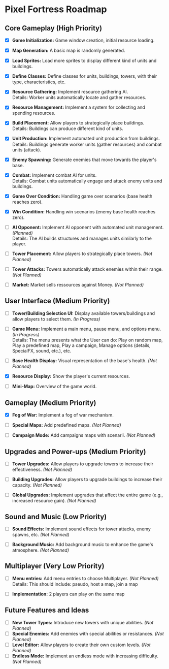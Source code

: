 # Pixel Fortress Roadmap

## Core Gameplay (High Priority)

- [x] **Game Initialization:** Game window creation, initial resource loading.
- [x] **Map Generation:** A basic map is randomly generated.
- [x] **Load Sprites:** Load more sprites to display different kind of units and buildings.
- [x] **Define Classes:** Define classes for units, buildings, towers, with their type, characteristics, etc.
- [x] **Resource Gathering:** Implement resource gathering AI.  
Details: Worker units automatically locate and gather resources.
- [x] **Resource Management:** Implement a system for collecting and spending resources.
- [x] **Build Placement:** Allow players to strategically place buildings.  
Details: Buildings can produce different kind of units.
- [x] **Unit Production:** Implement automated unit production from buildings.  
Details: Buildings generate worker units (gather resources) and combat units (attack).
- [x] **Enemy Spawning:** Generate enemies that move towards the player's base.
- [x] **Combat:** Implement combat AI for units.  
Details: Combat units automatically engage and attack enemy units and buildings.
- [x] **Game Over Condition:** Handling game over scenarios (base health reaches zero).
- [x] **Win Condition:** Handling win scenarios (enemy base health reaches zero).
- [ ] **AI Opponent:** Implement AI opponent with automated unit management. *(Planned)*  
Details: The AI builds structures and manages units similarly to the player.
- [ ] **Tower Placement:** Allow players to strategically place towers. *(Not Planned)*
- [ ] **Tower Attacks:** Towers automatically attack enemies within their range. *(Not Planned)*
- [ ] **Market:** Market sells ressources against Money. *(Not Planned)*


## User Interface (Medium Priority)

- [ ] **Tower/Building Selection UI:** Display available towers/buildings and allow players to select them. *(In Progress)*
- [ ] **Game Menu:** Implement a main menu, pause menu, and options menu. *(In Progress)*  
Details: The menu presents what the User can do: Play on random map, Play a predefined map, Play a campaign, Manage options (details, SpecialFX, sound, etc.), etc.
- [ ] **Base Health Display:** Visual representation of the base's health. *(Not Planned)*
- [x] **Resource Display:** Show the player's current resources.
- [ ] **Mini-Map:** Overview of the game world.


## Gameplay (Medium Priority)

- [x] **Fog of War:** Implement a fog of war mechanism.
- [ ] **Special Maps:** Add predefined maps. *(Not Planned)*
- [ ] **Campaign Mode:** Add campaigns maps with scenarii. *(Not Planned)*


## Upgrades and Power-ups (Medium Priority)

- [ ] **Tower Upgrades:** Allow players to upgrade towers to increase their effectiveness. *(Not Planned)*
- [ ] **Building Upgrades:** Allow players to upgrade buildings to increase their capacity. *(Not Planned)*
- [ ] **Global Upgrades:** Implement upgrades that affect the entire game (e.g., increased resource gain). *(Not Planned)*


## Sound and Music (Low Priority)

- [ ] **Sound Effects:** Implement sound effects for tower attacks, enemy spawns, etc. *(Not Planned)*
- [ ] **Background Music:** Add background music to enhance the game's atmosphere. *(Not Planned)*


## Multiplayer (Very Low Priority)

- [ ] **Menu entries:** Add menu entries to choose Multiplayer. *(Not Planned)*  
Details: This should include: pseudo, host a map, join a map
- [ ] **Implementation:** 2 players can play on the same map


## Future Features and Ideas

- [ ] **New Tower Types:** Introduce new towers with unique abilities. *(Not Planned)*
- [ ] **Special Enemies:** Add enemies with special abilities or resistances. *(Not Planned)*
- [ ] **Level Editor:** Allow players to create their own custom levels. *(Not Planned)* 
- [ ] **Endless Mode:** Implement an endless mode with increasing difficulty. *(Not Planned)*
